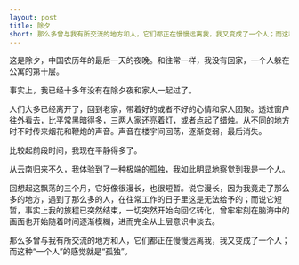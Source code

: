 ```yaml
---
layout: post
title: 除夕
short: 那么多曾与我有所交流的地方和人，它们都正在慢慢远离我，我又变成了一个人；而这种“一个人”的感觉就是“孤独”
---
```


这是除夕，中国农历年的最后一天的夜晚。和往常一样，我没有回家，一个人躲在公寓的第十层。

事实上，我已经十多年没有在除夕夜和家人一起过了。

人们大多已经离开了，回到老家，带着好的或者不好的心情和家人团聚。透过窗户往外看去，比平常黑暗得多，三两人家还亮着灯，或者点起了蜡烛。从不同的地方时不时传来烟花和鞭炮的声音。声音在楼宇间回荡，逐渐变弱，最后消失。

比较起前段时间，我现在平静得多了。

从云南归来不久，我体验到了一种极端的孤独，我如此明显地察觉到我是一个人。

回想起这飘荡的三个月，它好像很漫长，也很短暂。说它漫长，因为我竟走了那么多的地方，遇到了那么多的人，在往常工作的日子里这是无法给予的；而说它短暂，事实上我的旅程已突然结束，一切突然开始向回忆转化，曾牢牢刻在脑海中的画面也开始随着时间逐渐模糊，进而完全从上层意识中淡去。

那么多曾与我有所交流的地方和人，它们都正在慢慢远离我，我又变成了一个人；而这种“一个人”的感觉就是“孤独”。
